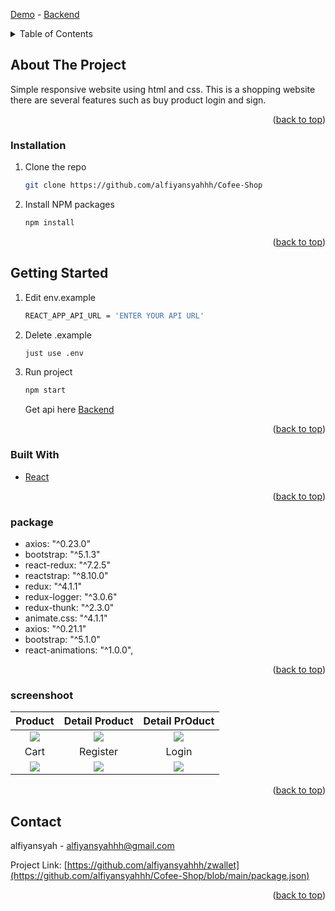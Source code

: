  [Demo](https://fecoffee.herokuapp.com/) - [Backend](https://github.com/alfiyansyahhh/api) 


<!-- TABLE OF CONTENTS -->
<details>
  <summary>Table of Contents</summary>
  <ol>
    <li>
      <a href="#about-the-project">About The Project</a>
      <ul>
        <li><a href="#built-with">Built With</a></li>
        <li><a href="#package">Package</a></li>
        <li><a href="#screenshoot">Screen Shoot</a></li>
      </ul>
    </li>
    <li>
      <a href="#getting-started">Getting Started</a>
      <ul>
        <li><a href="#installation">Installation</a></li>
      </ul>
    </li>
  </ol>
</details>



<!-- ABOUT THE PROJECT -->
## About The Project

Simple responsive website using html and css. This is a shopping website there are several features such as buy product login and sign.

<p align="right">(<a href="#top">back to top</a>)</p>

### Installation

1. Clone the repo
   ```sh
   git clone https://github.com/alfiyansyahhh/Cofee-Shop
   ```
2. Install NPM packages
   ```sh
   npm install
   ```

<p align="right">(<a href="#top">back to top</a>)</p>

<!-- GETTING STARTED -->
## Getting Started

1. Edit env.example
   ```sh 
   REACT_APP_API_URL = 'ENTER YOUR API URL'
   ```
2. Delete .example
   ```sh 
   just use .env 
   ```
3. Run project
     ```sh 
   npm start
   ```
   Get api here [Backend](https://github.com/alfiyansyahhh/api) 

<p align="right">(<a href="#top">back to top</a>)</p>


### Built With

* [React](https://reactjs.org/)

<p align="right">(<a href="#top">back to top</a>)</p>

### package

*  axios: "^0.23.0"
*  bootstrap: "^5.1.3"
*  react-redux: "^7.2.5"
*  reactstrap: "^8.10.0"
*  redux: "^4.1.1"
*  redux-logger: "^3.0.6"
*  redux-thunk: "^2.3.0"
*  animate.css: "^4.1.1"
*  axios: "^0.21.1"
*  bootstrap: "^5.1.0"
*  react-animations: "^1.0.0",


<p align="right">(<a href="#top">back to top</a>)</p>


### screenshoot
 
Product|Detail Product|Detail PrOduct|
:---------:|:---------:|:---------:|
|![](https://alfiyansyahhh.skom.id/gambar/Screenshot%20%28515%29.png)|![](https://alfiyansyahhh.skom.id/gambar/Screenshot%20%28516%29.png)|![](https://alfiyansyahhh.skom.id/gambar/Screenshot%20%28517%29.png)|
Cart|Register|Login|
![](https://alfiyansyahhh.skom.id/gambar/Screenshot%20%28518%29.png)|![](https://alfiyansyahhh.skom.id/gambar/Screenshot%20%28531%29.png)|![](https://alfiyansyahhh.skom.id/gambar/Screenshot%20%28532%29.png)
 
 
<p align="right">(<a href="#top">back to top</a>)</p>


<!-- CONTACT -->
## Contact

alfiyansyah - alfiyansyahhh@gmail.com

Project Link: [https://github.com/alfiyansyahhh/zwallet](https://github.com/alfiyansyahhh/Cofee-Shop/blob/main/package.json)

<p align="right">(<a href="#top">back to top</a>)</p>




